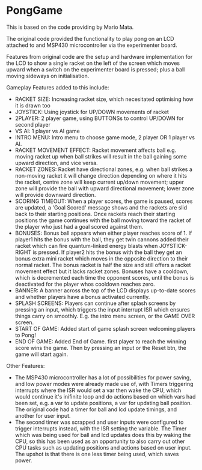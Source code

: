 # PongGame

This is based on the code providing by Mario Mata. 

The original code provided the functionality to play pong on an LCD attached
to and MSP430 microcontroller via the experimenter board. 

Features from original code are the setup and hardware implementation for 
the LCD to show a single racket on the left of the screen which moves upward
when a switch on the experimenter board is pressed; plus a ball 
moving sideways on initialisation. 

Gameplay Features added to this include: 
- RACKET SIZE: Increasing racket size, which necesitated optimising how it is drawn too
- JOYSTICK: Using joystick for UP/DOWN movements of racket
- 2PLAYER: 2 player game, using BUTTONSs to control UP/DOWN for second player
- VS AI: 1 player vs AI game
- INTRO MENU: Intro menu to choose game mode, 2 player OR 1 player vs AI. 
- RACKET MOVEMENT EFFECT: Racket movement affects ball e.g. moving racket up when ball strikes will
  result in the ball gaining some upward direction, and vice versa. 
- RACKET ZONES: Racket have directional zones, e.g. when ball strikes a non-moving racket
  it will change direction depending on where it hits the racket, centre 
  zone will keep current up/down movement; upper zone will provide the ball
  with upward directional movement; lower zone will provide downward direction. 
- SCORING TIMEOUT: When a player scores, the game is paused, scores are updated, a 'Goal Scored' 
  message shows and the rackets are slid back to their starting positions. 
  Once rackets reach their starting positions the game continues with the ball 
  moving toward the racket of the player who just had a goal scored against them. 
- BONUSES: Bonus ball appears when either player reaches score of 1. 
  If player1 hits the bonus with the ball, they get twin cannons added their racket which can fire 
  quantum-linked energy blasts when JOYSTICK-RIGHT is pressed. 
  If player2 hits the bonus with the ball they get an bonus extra mini racket which moves in the opposite 
  direction to their normal racket. The bonus racket is half the size and still offers a racket 
  movement effect but it lacks racket zones. 
  Bonuses have a cooldown, which is decremented each time the opponent scores, until the bonus is 
  deactivated for the player whos cooldown reaches zero. 
- BANNER: A banner across the top of the LCD displays up-to-date scores and whether
  players have a bonus activated currently. 
- SPLASH SCREENS: Players can continue after splash screens by pressing an input, which 
  triggers the input interrupt ISR which ensures things carry on smoothly.
  E.g. the intro menu screen, or the GAME OVER screen. 
- START OF GAME: Added start of game splash screen welcoming players to Pong!
- END OF GAME: Added End of Game. first player to reach the winning score wins the game. 
  Then by pressing an input or the Reset btn, the game will start again. 


Other Features: 
- The MSP430 microcontroller has a lot of possibilities for power saving, and
  low power modes were already made use of, with Timers triggering interrupts 
  where the ISR would set a var then wake the CPU, which would continue it's 
  inifinite loop and do actions based on which vars had been set, e.g. a var 
  to update positions, a var for updating ball position. The original code 
  had a timer for ball and lcd update timings, and another for user input. 
- The second timer was scrapped and user inputs were configured to trigger 
  interrupts instead, with the ISR setting the variable. 
  The Timer which was being used for ball and lcd updates does this by waking 
  the CPU, so this has been used as an opportunity to also carry out other CPU 
  tasks such as updating positions and actions based on user input. The upshot 
  is that there is one less timer being used, which saves power. 
